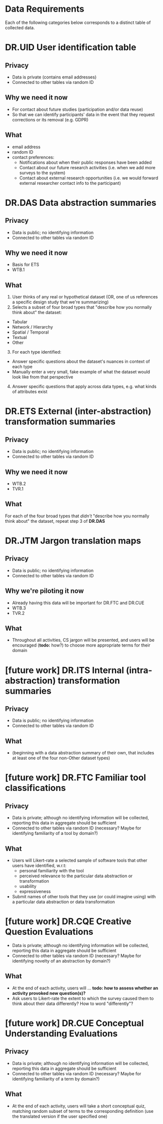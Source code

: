 Data Requirements
=================
Each of the following categories below corresponds to a distinct table of collected data.


# **DR.UID** User identification table
## Privacy
- Data is private (contains email addresses)
- Connected to other tables via random ID

## Why we need it now
- For contact about future studies (participation and/or data reuse)
- So that we can identify participants' data in the event that they request corrections or its removal (e.g. GDPR)

## What
- email address
- random ID
- contact preferences:
  - Notifications about when their public responses have been added
  - Contact about our future research activities (i.e. when we add more surveys to the system)
  - Contact about external research opportunities (i.e. we would forward external researcher contact info to the participant)


# **DR.DAS** Data abstraction summaries
## Privacy
- Data is public; no identifying information
- Connected to other tables via random ID

## Why we need it now
- Basis for ETS
- WTB.1

## What
1. User thinks of any real or hypothetical dataset (OR, one of us references a specific design study that we're summarizing)
2. Selects a subset of four broad types that "describe how you normally think about" the dataset:
  - Tabular
  - Network / Hierarchy
  - Spatial / Temporal
  - Textual
  - Other
3. For each type identified:
  - Answer specific questions about the dataset's nuances in context of each type
  - Manually enter a very small, fake example of what the dataset would look like from that perspective
4. Answer specific questions that apply across data types, e.g. what kinds of attributes exist


# **DR.ETS** External (inter-abstraction) transformation summaries
## Privacy
- Data is public; no identifying information
- Connected to other tables via random ID

## Why we need it now
- WTB.2
- TVR.1

## What
For each of the four broad types that *didn't* "describe how you normally think about" the dataset, repeat step 3 of **DR.DAS**


# **DR.JTM** Jargon translation maps
## Privacy
- Data is public; no identifying information
- Connected to other tables via random ID

## Why we're piloting it now
- Already having this data will be important for DR.FTC and DR.CUE
- WTB.3
- TVR.2

## What
- Throughout all activities, CS jargon will be presented, and users will be encouraged (**todo:** how?) to choose more appropriate terms for their domain


# [future work] **DR.ITS** Internal (intra-abstraction) transformation summaries
## Privacy
- Data is public; no identifying information
- Connected to other tables via random ID

## What
  - (beginning with a data abstraction summary of their own, that includes at least one of the four non-Other dataset types)


# [future work] **DR.FTC** Familiar tool classifications
## Privacy
- Data is private; although no identifying information will be collected, reporting this data in aggregate should be sufficient
- Connected to other tables via random ID (necessary? Maybe for identifying familiarity of a tool by domain?)

## What
- Users will Likert-rate a selected sample of software tools that other users have identified, w.r.t:
  - personal familiarity with the tool
  - perceived relevance to the particular data abstraction or transformation
  - usability
  - expressiveness
- Submit names of other tools that they use (or could imagine using) with a particular data abstraction or data transformation


# [future work] **DR.CQE** Creative Question Evaluations
- Data is private; although no identifying information will be collected, reporting this data in aggregate should be sufficient
- Connected to other tables via random ID (necessary? Maybe for identifying novelty of an abstraction by domain?)

## What
- At the end of each activity, users will ... **todo: how to assess whether an activity provoked new question(s)?**
- Ask users to Likert-rate the extent to which the survey caused them to think about their data differently? How to word "differently"?


# [future work] **DR.CUE** Conceptual Understanding Evaluations
## Privacy
- Data is private; although no identifying information will be collected, reporting this data in aggregate should be sufficient
- Connected to other tables via random ID (necessary? Maybe for identifying familiarity of a term by domain?)

## What
- At the end of each activity, users will take a short conceptual quiz, matching random subset of terms to the corresponding definition (use the translated version if the user specified one)

